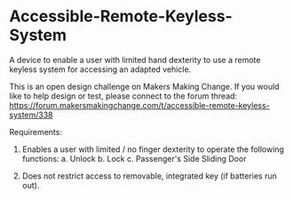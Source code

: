 # Accessible-Remote-Keyless-System
A device to enable a user with limited hand dexterity to use a remote keyless system for accessing an adapted vehicle.

This is an open design challenge on Makers Making Change. If you would like to help design or test, please connect to the forum thread: https://forum.makersmakingchange.com/t/accessible-remote-keyless-system/338

Requirements:

1. Enables a user with limited / no finger dexterity to operate the following functions:
 a. Unlock
 b. Lock
 c. Passenger's Side Sliding Door
 
2. Does not restrict access to removable, integrated key (if batteries run out).  
